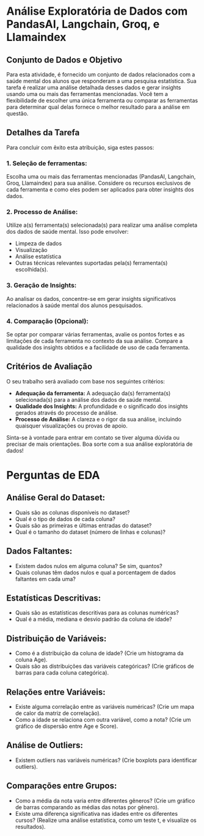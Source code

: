# Análise Exploratória de Dados com PandasAI, Langchain, Groq, e Llamaindex

## Conjunto de Dados e Objetivo

Para esta atividade, é fornecido um conjunto de dados relacionados com a saúde mental dos alunos que responderam a uma pesquisa estatística. Sua tarefa é realizar uma análise detalhada desses dados e gerar insights usando uma ou mais das ferramentas mencionadas. Você tem a flexibilidade de escolher uma única ferramenta ou comparar as ferramentas para determinar qual delas fornece o melhor resultado para a análise em questão.

## Detalhes da Tarefa

Para concluir com êxito esta atribuição, siga estes passos:

### 1. Seleção de ferramentas:

Escolha uma ou mais das ferramentas mencionadas (PandasAI, Langchain, Groq, Llamaindex) para sua análise. Considere os recursos exclusivos de cada ferramenta e como eles podem ser aplicados para obter insights dos dados.

### 2. Processo de Análise:

Utilize a(s) ferramenta(s) selecionada(s) para realizar uma análise completa dos dados de saúde mental. Isso pode envolver:

- Limpeza de dados
- Visualização
- Análise estatística
- Outras técnicas relevantes suportadas pela(s) ferramenta(s) escolhida(s).

### 3. Geração de Insights:

Ao analisar os dados, concentre-se em gerar insights significativos relacionados à saúde mental dos alunos pesquisados.

### 4. Comparação (Opcional):

Se optar por comparar várias ferramentas, avalie os pontos fortes e as limitações de cada ferramenta no contexto da sua análise. Compare a qualidade dos insights obtidos e a facilidade de uso de cada ferramenta.

## Critérios de Avaliação

O seu trabalho será avaliado com base nos seguintes critérios:

- **Adequação da ferramenta:** A adequação da(s) ferramenta(s) selecionada(s) para a análise dos dados de saúde mental.
- **Qualidade dos Insights:** A profundidade e o significado dos insights gerados através do processo de análise.
- **Processo de Análise:** A clareza e o rigor da sua análise, incluindo quaisquer visualizações ou provas de apoio.

Sinta-se à vontade para entrar em contato se tiver alguma dúvida ou precisar de mais orientações. Boa sorte com a sua análise exploratória de dados!

# Perguntas de EDA

## Análise Geral do Dataset:

- Quais são as colunas disponíveis no dataset?
- Qual é o tipo de dados de cada coluna?
- Quais são as primeiras e últimas entradas do dataset?
- Qual é o tamanho do dataset (número de linhas e colunas)?

## Dados Faltantes:

- Existem dados nulos em alguma coluna? Se sim, quantos?
- Quais colunas têm dados nulos e qual a porcentagem de dados faltantes em cada uma?

## Estatísticas Descritivas:

- Quais são as estatísticas descritivas para as colunas numéricas?
- Qual é a média, mediana e desvio padrão da coluna de idade?

## Distribuição de Variáveis:

- Como é a distribuição da coluna de idade? (Crie um histograma da coluna Age).
- Quais são as distribuições das variáveis categóricas? (Crie gráficos de barras para cada coluna categórica).

## Relações entre Variáveis:

- Existe alguma correlação entre as variáveis numéricas? (Crie um mapa de calor da matriz de correlação).
- Como a idade se relaciona com outra variável, como a nota? (Crie um gráfico de dispersão entre Age e Score).

## Análise de Outliers:

- Existem outliers nas variáveis numéricas? (Crie boxplots para identificar outliers).

## Comparações entre Grupos:

- Como a média da nota varia entre diferentes gêneros? (Crie um gráfico de barras comparando as médias das notas por gênero).
- Existe uma diferença significativa nas idades entre os diferentes cursos? (Realize uma análise estatística, como um teste t, e visualize os resultados).
